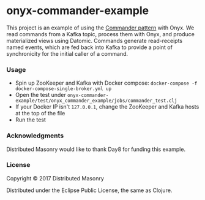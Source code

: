 # onyx-commander-example

This project is an example of using the [Commander pattern](https://www.youtube.com/watch?v=B1-gS0oEtYc) with Onyx.
We read commands from a Kafka topic, process them with Onyx, and produce materialized views using Datomic.
Commands generate read-receipts named events, which are fed back into Kafka to provide a point of synchronicity
for the initial caller of a command.

### Usage

- Spin up ZooKeeper and Kafka with Docker compose: `docker-compose -f docker-compose-single-broker.yml up`
- Open the test under `onyx-commander-example/test/onyx_commander_example/jobs/commander_test.clj`
- If your Docker IP isn't `127.0.0.1`, change the ZooKeeper and Kafka hosts at the top of the file
- Run the test

### Acknowledgments

Distributed Masonry would like to thank Day8 for funding this example.

### License

Copyright © 2017 Distributed Masonry

Distributed under the Eclipse Public License, the same as Clojure.
